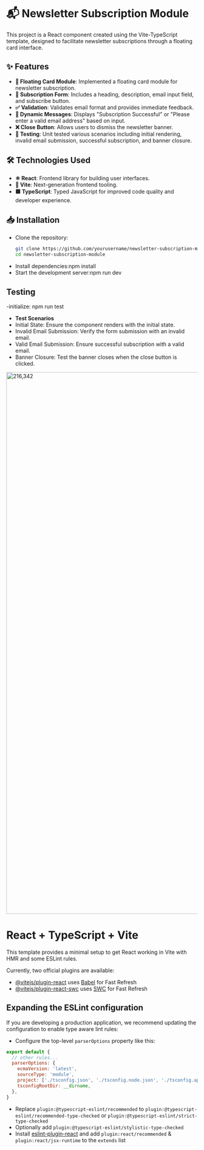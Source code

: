 
# 📬 Newsletter Subscription Module

This project is a React component created using the Vite-TypeScript template, designed to facilitate newsletter subscriptions through a floating card interface.

## ✨ Features

- **🌟 Floating Card Module**: Implemented a floating card module for newsletter subscription.
- **📝 Subscription Form**: Includes a heading, description, email input field, and subscribe button.
- **✅ Validation**: Validates email format and provides immediate feedback.
- **📩 Dynamic Messages**: Displays "Subscription Successful" or "Please enter a valid email address" based on input.
- **❌ Close Button**: Allows users to dismiss the newsletter banner.
- **🧪 Testing**: Unit tested various scenarios including initial rendering, invalid email submission, successful subscription, and banner closure.

## 🛠️ Technologies Used

- **⚛️ React**: Frontend library for building user interfaces.
- **🚀 Vite**: Next-generation frontend tooling.
- **🟦 TypeScript**: Typed JavaScript for improved code quality and developer experience.

## 📥 Installation
- Clone the repository:
   ```bash
   git clone https://github.com/yourusername/newsletter-subscription-module.git
   cd newsletter-subscription-module
- Install dependencies:npm install
- Start the development server:npm run dev

## Testing
-initialize: npm run test
- **Test Scenarios**
- Initial State: Ensure the component renders with the initial state.
- Invalid Email Submission: Verify the form submission with an invalid email.
- Valid Email Submission: Ensure successful subscription with a valid email.
- Banner Closure: Test the banner closes when the close button is clicked.


<img width="1423" alt="216,342" src="https://github.com/user-attachments/assets/8000e4bb-eefe-415a-ab00-f8f0aa5eb256">

   
   
    

   



















# React + TypeScript + Vite

This template provides a minimal setup to get React working in Vite with HMR and some ESLint rules.

Currently, two official plugins are available:

- [@vitejs/plugin-react](https://github.com/vitejs/vite-plugin-react/blob/main/packages/plugin-react/README.md) uses [Babel](https://babeljs.io/) for Fast Refresh
- [@vitejs/plugin-react-swc](https://github.com/vitejs/vite-plugin-react-swc) uses [SWC](https://swc.rs/) for Fast Refresh

## Expanding the ESLint configuration

If you are developing a production application, we recommend updating the configuration to enable type aware lint rules:

- Configure the top-level `parserOptions` property like this:

```js
export default {
  // other rules...
  parserOptions: {
    ecmaVersion: 'latest',
    sourceType: 'module',
    project: ['./tsconfig.json', './tsconfig.node.json', './tsconfig.app.json'],
    tsconfigRootDir: __dirname,
  },
}
```

- Replace `plugin:@typescript-eslint/recommended` to `plugin:@typescript-eslint/recommended-type-checked` or `plugin:@typescript-eslint/strict-type-checked`
- Optionally add `plugin:@typescript-eslint/stylistic-type-checked`
- Install [eslint-plugin-react](https://github.com/jsx-eslint/eslint-plugin-react) and add `plugin:react/recommended` & `plugin:react/jsx-runtime` to the `extends` list
